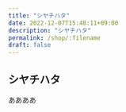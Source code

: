 ```yaml
---
title: "シヤチハタ"
date: 2022-12-07T15:48:11+09:00
description: "シヤチハタ"
permalink: /shop/:filename
draft: false
---
```


## シヤチハタ
ああああ

